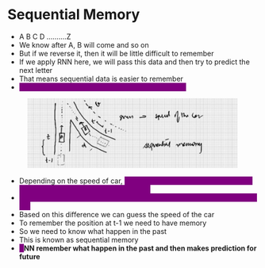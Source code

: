 # Sequential Memory

* A B C D ……….Z
* We know after A, B will come and so on
* But if we reverse it, then it will be little difficult to remember
* If we apply RNN here, we will pass this data and then try to predict the next letter
* That means sequential data is easier to remember
* <mark style="color:purple;background-color:purple;">**RNNs are abstract concept of sequential memory**</mark>

<figure><img src=".gitbook/assets/image (5).png" alt=""><figcaption></figcaption></figure>

* Depending on the speed of car, <mark style="color:purple;background-color:purple;">**we need to decide whether we should decrease the speed or change the lane**</mark>
* <mark style="color:purple;background-color:purple;">**For this we need to understand where the car was at t-1 and where it is at t**</mark>
* Based on this difference we can guess the speed of the car
* To remember the position at t-1 we need to have memory
* So we need to know what happen in the past
* This is known as sequential memory
* <mark style="color:purple;background-color:purple;">**R**</mark>**NN remember what happen in the past and then makes prediction for future**
